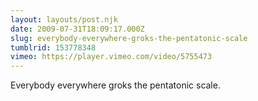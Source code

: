 ```yaml
---
layout: layouts/post.njk
date: 2009-07-31T18:09:17.000Z
slug: everybody-everywhere-groks-the-pentatonic-scale
tumblrid: 153778348
vimeo: https://player.vimeo.com/video/5755473
---
```

<p>Everybody everywhere groks the pentatonic scale.</p>

